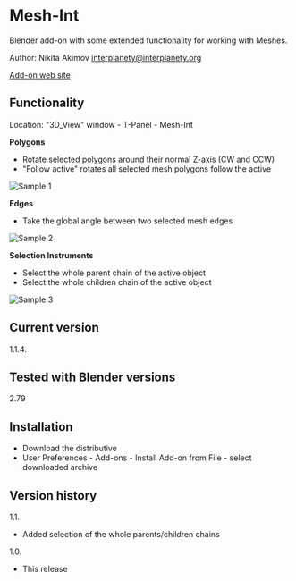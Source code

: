 # Mesh-Int
Blender add-on with some extended functionality for working with Meshes.

Author: Nikita Akimov interplanety@interplanety.org

<a href="https://b3d.interplanety.org/en/blender-add-on-mesh-int/">Add-on web site</a>

Functionality
-
Location: "3D_View" window - T-Panel - Mesh-Int

**Polygons**

- Rotate selected polygons around their normal Z-axis (CW and CCW)
- "Follow active" rotates all selected mesh polygons follow the active

<img src="https://b3d.interplanety.org/wp-content/upload_content/2018/02/02.gif" title="Sample 1">

**Edges**

- Take the global angle between two selected mesh edges

<img src="https://b3d.interplanety.org/wp-content/upload_content/2018/02/01.gif" title="Sample 2">

**Selection Instruments**

- Select the whole parent chain of the active object
- Select the whole children chain of the active object

<img src="https://b3d.interplanety.org/wp-content/upload_content/2018/03/03.gif" title="Sample 3">

Current version
-
1.1.4.

Tested with Blender versions
-
2.79

Installation
-
- Download the distributive
- User Preferences - Add-ons - Install Add-on from File - select downloaded archive

Version history
-
1.1.
- Added selection of the whole parents/children chains

1.0.
- This release
